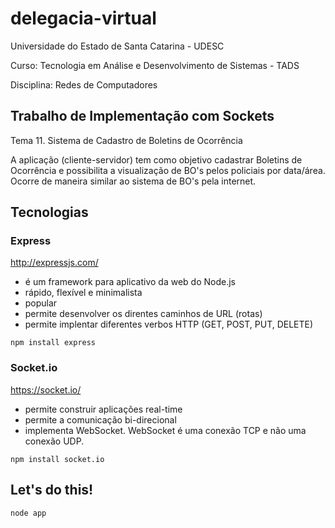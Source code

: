 # delegacia-virtual

Universidade do Estado de Santa Catarina - UDESC

Curso: Tecnologia em Análise e Desenvolvimento de Sistemas - TADS

Disciplina: Redes de Computadores

## Trabalho de Implementação com Sockets

Tema 11. Sistema de Cadastro de Boletins de Ocorrência

A aplicação (cliente-servidor) tem como objetivo cadastrar Boletins de Ocorrência 
e possibilita a visualização de BO's pelos policiais por data/área.
Ocorre de maneira similar ao sistema de BO's pela internet.

## Tecnologias

### Express
http://expressjs.com/
* é um framework para aplicativo da web do Node.js 
* rápido, flexível e minimalista 
* popular
* permite desenvolver os direntes caminhos de URL (rotas)
* permite implentar diferentes verbos HTTP (GET, POST, PUT, DELETE)

```
npm install express
```

### Socket.io
https://socket.io/
* permite construir aplicações real-time
* permite a comunicação bi-direcional
* implementa WebSocket. WebSocket é uma conexão TCP e não uma conexão UDP. 

```
npm install socket.io
```
## Let's do this!

```
node app
```
